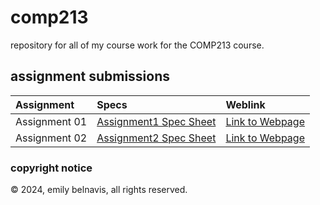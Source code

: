# comp213

repository for all of my course work for the COMP213 course.

## assignment submissions
| Assignment | Specs | Weblink |
|:---------|:---------|:---------|
| Assignment 01 | [Assignment1 Spec Sheet][Assignment01Specs] | [Link to Webpage][Assignment01Page] |
| Assignment 02 | [Assignment2 Spec Sheet][Assignment02Specs] | [Link to Webpage][Assignment02Page]|


### copyright notice
© 2024, emily belnavis, all rights reserved.

[Assignment01Specs]: https://github.com/emilybelnavis/comp213/tree/main/assignment01/assignment1-revised.pdf
[Assignment01Page]: http://studentweb.cencol.ca/cbelnav2/comp213/assignment01/index.html

[Assignment02Specs]: https://github.com/emilybelnavis/comp213/tree/main/assignment01/assignment2-revised.pdf
[Assignment02Page]: http://studentweb.cencol.ca/cbelnav2/comp213/assignment02/index.html

[Assignment03Specs]: https://github.com/emilybelnavis/comp213/tree/main/assignment01/assignment3-revised.pdf

